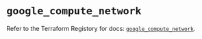 # `google_compute_network`

Refer to the Terraform Registory for docs: [`google_compute_network`](https://registry.terraform.io/providers/hashicorp/google-beta/4.82.0/docs/resources/google_compute_network).
